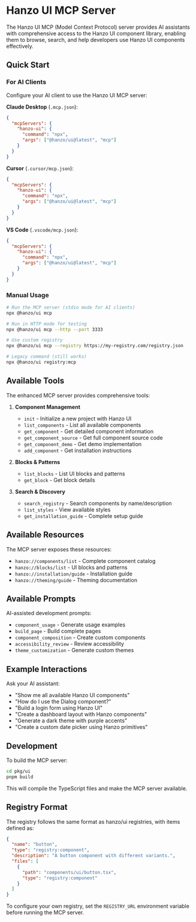 # Hanzo UI MCP Server

The Hanzo UI MCP (Model Context Protocol) server provides AI assistants with comprehensive access to the Hanzo UI component library, enabling them to browse, search, and help developers use Hanzo UI components effectively.

## Quick Start

### For AI Clients

Configure your AI client to use the Hanzo UI MCP server:

**Claude Desktop** (`.mcp.json`):
```json
{
  "mcpServers": {
    "hanzo-ui": {
      "command": "npx",
      "args": ["@hanzo/ui@latest", "mcp"]
    }
  }
}
```

**Cursor** (`.cursor/mcp.json`):
```json
{
  "mcpServers": {
    "hanzo-ui": {
      "command": "npx",
      "args": ["@hanzo/ui@latest", "mcp"]
    }
  }
}
```

**VS Code** (`.vscode/mcp.json`):
```json
{
  "mcpServers": {
    "hanzo-ui": {
      "command": "npx",
      "args": ["@hanzo/ui@latest", "mcp"]
    }
  }
}
```

### Manual Usage

```bash
# Run the MCP server (stdio mode for AI clients)
npx @hanzo/ui mcp

# Run in HTTP mode for testing
npx @hanzo/ui mcp --http --port 3333

# Use custom registry
npx @hanzo/ui mcp --registry https://my-registry.com/registry.json

# Legacy command (still works)
npx @hanzo/ui registry:mcp
```

## Available Tools

The enhanced MCP server provides comprehensive tools:

1. **Component Management**
   - `init` - Initialize a new project with Hanzo UI
   - `list_components` - List all available components
   - `get_component` - Get detailed component information
   - `get_component_source` - Get full component source code
   - `get_component_demo` - Get demo implementation
   - `add_component` - Get installation instructions

2. **Blocks & Patterns**
   - `list_blocks` - List UI blocks and patterns
   - `get_block` - Get block details

3. **Search & Discovery**
   - `search_registry` - Search components by name/description
   - `list_styles` - View available styles
   - `get_installation_guide` - Complete setup guide

## Available Resources

The MCP server exposes these resources:
- `hanzo://components/list` - Complete component catalog
- `hanzo://blocks/list` - UI blocks and patterns  
- `hanzo://installation/guide` - Installation guide
- `hanzo://theming/guide` - Theming documentation

## Available Prompts

AI-assisted development prompts:
- `component_usage` - Generate usage examples
- `build_page` - Build complete pages
- `component_composition` - Create custom components
- `accessibility_review` - Review accessibility
- `theme_customization` - Generate custom themes

## Example Interactions

Ask your AI assistant:

- "Show me all available Hanzo UI components"
- "How do I use the Dialog component?"
- "Build a login form using Hanzo UI"
- "Create a dashboard layout with Hanzo components"
- "Generate a dark theme with purple accents"
- "Create a custom date picker using Hanzo primitives"

## Development

To build the MCP server:

```bash
cd pkg/ui
pnpm build
```

This will compile the TypeScript files and make the MCP server available.

## Registry Format

The registry follows the same format as hanzo/ui registries, with items defined as:

```json
{
  "name": "button",
  "type": "registry:component",
  "description": "A button component with different variants.",
  "files": [
    {
      "path": "components/ui/button.tsx",
      "type": "registry:component"
    }
  ]
}
```

To configure your own registry, set the `REGISTRY_URL` environment variable before running the MCP server.
